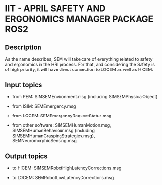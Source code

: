 # IIT - APRIL SAFETY AND ERGONOMICS MANAGER PACKAGE ROS2

## Description

As the name describes, SEM will take care of everything related to safety and ergonomics in the HRI process. For that, and considering the Safety is of high priority, it will have direct connection to LOCEM as well as HICEM.

## Input topics

* from PEM: SIMSEMEnvironment.msg (including SIMSEMPhysicalObject)

* from ISIM: SEMEmergency.msg

* from LOCEM: SEMEmergencyRequestStatus.msg

* from other software: SIMSEMHumanMotion.msg, SIMSEMHumanBehaviour.msg (including SIMSEMHumanGraspingStrategies.msg), SEMNeuromorphicSensing.msg


## Output topics

* to HICEM: SIMSEMRobotHighLatencyCorrections.msg

* to LOCEM: SEMRobotLowLatencyCorrections.msg